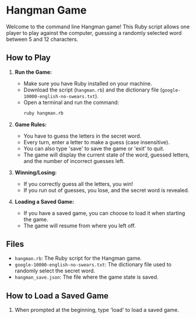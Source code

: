 # Hangman Game

Welcome to the command line Hangman game! This Ruby script allows one player to play against the computer, guessing a randomly selected word between 5 and 12 characters.

## How to Play

1. **Run the Game:**
   - Make sure you have Ruby installed on your machine.
   - Download the script (`hangman.rb`) and the dictionary file (`google-10000-english-no-swears.txt`).
   - Open a terminal and run the command:
     ```bash
     ruby hangman.rb
     ```

2. **Game Rules:**
   - You have to guess the letters in the secret word.
   - Every turn, enter a letter to make a guess (case insensitive).
   - You can also type 'save' to save the game or 'exit' to quit.
   - The game will display the current state of the word, guessed letters, and the number of incorrect guesses left.

3. **Winning/Losing:**
   - If you correctly guess all the letters, you win!
   - If you run out of guesses, you lose, and the secret word is revealed.

4. **Loading a Saved Game:**
   - If you have a saved game, you can choose to load it when starting the game.
   - The game will resume from where you left off.

## Files

- `hangman.rb`: The Ruby script for the Hangman game.
- `google-10000-english-no-swears.txt`: The dictionary file used to randomly select the secret word.
- `hangman_save.json`: The file where the game state is saved.

## How to Load a Saved Game

1. When prompted at the beginning, type 'load' to load a saved game.
